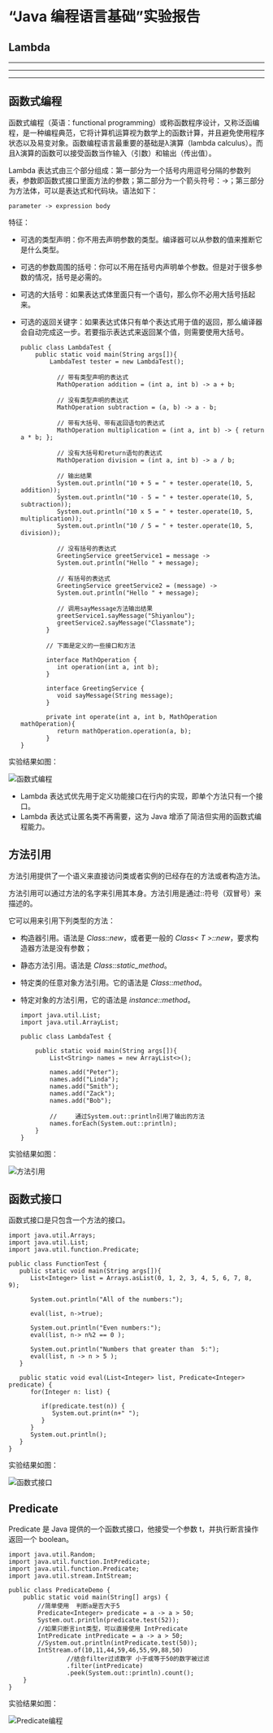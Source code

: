 # “Java 编程语言基础”实验报告
##  Lambda
***
***
***
##  函数式编程
函数式编程（英语：functional programming）或称函数程序设计，又称泛函编程，是一种编程典范，它将计算机运算视为数学上的函数计算，并且避免使用程序状态以及易变对象。函数编程语言最重要的基础是λ演算（lambda calculus）。而且λ演算的函数可以接受函数当作输入（引数）和输出（传出值）。

Lambda 表达式由三个部分组成：第一部分为一个括号内用逗号分隔的参数列表，参数即函数式接口里面方法的参数；第二部分为一个箭头符号：->；第三部分为方法体，可以是表达式和代码块。语法如下：

    parameter -> expression body
特征：

+ 可选的类型声明：你不用去声明参数的类型。编译器可以从参数的值来推断它是什么类型。
+ 可选的参数周围的括号：你可以不用在括号内声明单个参数。但是对于很多参数的情况，括号是必需的。
+ 可选的大括号：如果表达式体里面只有一个语句，那么你不必用大括号括起来。
+ 可选的返回关键字：如果表达式体只有单个表达式用于值的返回，那么编译器会自动完成这一步。若要指示表达式来返回某个值，则需要使用大括号。

      public class LambdaTest {
          public static void main(String args[]){
              LambdaTest tester = new LambdaTest();

                // 带有类型声明的表达式
                MathOperation addition = (int a, int b) -> a + b;

                // 没有类型声明的表达式
                MathOperation subtraction = (a, b) -> a - b;

                // 带有大括号、带有返回语句的表达式
                MathOperation multiplication = (int a, int b) -> { return a * b; };

                // 没有大括号和return语句的表达式
                MathOperation division = (int a, int b) -> a / b;

                // 输出结果
                System.out.println("10 + 5 = " + tester.operate(10, 5, addition));
                System.out.println("10 - 5 = " + tester.operate(10, 5, subtraction));
                System.out.println("10 x 5 = " + tester.operate(10, 5, multiplication));
                System.out.println("10 / 5 = " + tester.operate(10, 5, division));

                // 没有括号的表达式
                GreetingService greetService1 = message ->
                System.out.println("Hello " + message);

                // 有括号的表达式
                GreetingService greetService2 = (message) ->
                System.out.println("Hello " + message);

                // 调用sayMessage方法输出结果
                greetService1.sayMessage("Shiyanlou");
                greetService2.sayMessage("Classmate");
             }

             // 下面是定义的一些接口和方法

             interface MathOperation {
                int operation(int a, int b);
             }

             interface GreetingService {
                void sayMessage(String message);
             }

             private int operate(int a, int b, MathOperation mathOperation){
                return mathOperation.operation(a, b);
             }
      }
实验结果如图：

![函数式编程](https://dn-simplecloud.shiyanlou.com/courses/uid1080185-20190531-1559311452693)

+ Lambda 表达式优先用于定义功能接口在行内的实现，即单个方法只有一个接口。
+ Lambda 表达式让匿名类不再需要，这为 Java 增添了简洁但实用的函数式编程能力。

##  方法引用
方法引用提供了一个语义来直接访问类或者实例的已经存在的方法或者构造方法。

方法引用可以通过方法的名字来引用其本身。方法引用是通过::符号（双冒号）来描述的。

它可以用来引用下列类型的方法：
+ 构造器引用。语法是 *Class::new*，或者更一般的 *Class< T >::new*，要求构造器方法是没有参数；
+ 静态方法引用。语法是 *Class::static_method*。
+ 特定类的任意对象方法引用。它的语法是 *Class::method*。
+ 特定对象的方法引用，它的语法是 *instance::method*。

      import java.util.List;
      import java.util.ArrayList;

      public class LambdaTest {

          public static void main(String args[]){
              List<String> names = new ArrayList<>();

              names.add("Peter");
              names.add("Linda");
              names.add("Smith");
              names.add("Zack");
              names.add("Bob");

              //     通过System.out::println引用了输出的方法
              names.forEach(System.out::println);
          }
      }
实验结果如图：

![方法引用](https://dn-simplecloud.shiyanlou.com/courses/uid1080185-20190531-1559312166685)

##  函数式接口
函数式接口是只包含一个方法的接口。

    import java.util.Arrays;
    import java.util.List;
    import java.util.function.Predicate;

    public class FunctionTest {
       public static void main(String args[]){
          List<Integer> list = Arrays.asList(0, 1, 2, 3, 4, 5, 6, 7, 8, 9);

          System.out.println("All of the numbers:");

          eval(list, n->true);

          System.out.println("Even numbers:");
          eval(list, n-> n%2 == 0 );

          System.out.println("Numbers that greater than  5:");
          eval(list, n -> n > 5 );
       }

       public static void eval(List<Integer> list, Predicate<Integer> predicate) {
          for(Integer n: list) {

             if(predicate.test(n)) {
                System.out.print(n+" ");
             }
          }
          System.out.println();
       }
    }
实验结果如图：

![函数式接口](https://dn-simplecloud.shiyanlou.com/courses/uid1080185-20190531-1559312771880)

##  Predicate
Predicate 是 Java 提供的一个函数式接口，他接受一个参数 t，并执行断言操作返回一个 boolean。

    import java.util.Random;
    import java.util.function.IntPredicate;
    import java.util.function.Predicate;
    import java.util.stream.IntStream;

    public class PredicateDemo {
        public static void main(String[] args) {
            //简单使用  判断a是否大于5
            Predicate<Integer> predicate = a -> a > 50;
            System.out.println(predicate.test(52));
            //如果只断言int类型，可以直接使用 IntPredicate
            IntPredicate intPredicate = a -> a > 50;
            //System.out.println(intPredicate.test(50));
            IntStream.of(10,11,44,59,46,55,99,88,50)
                    //结合filter过滤数字 小于或等于50的数字被过滤
                    .filter(intPredicate)
                    .peek(System.out::println).count();
        }
    }
实验结果如图：

![Predicate编程](https://dn-simplecloud.shiyanlou.com/courses/uid1080185-20190531-1559313287808)
